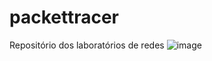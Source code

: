 # packettracer
Repositório dos laboratórios de redes
![image](https://user-images.githubusercontent.com/77513808/236970285-8b9f26ae-e54d-4588-88da-463a8dec7825.png)


